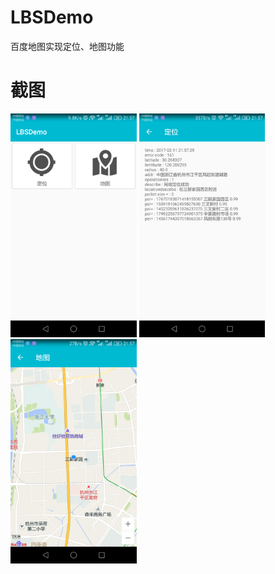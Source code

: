 # LBSDemo
百度地图实现定位、地图功能
# 截图
<img src="screenshot/lbs.png" width="40%">
<img src="screenshot/location.png" width="40%">

<img src="screenshot/map.png" width="40%">
